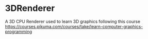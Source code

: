 # 3DRenderer
A 3D CPU Renderer used to learn 3D graphics following this course https://courses.pikuma.com/courses/take/learn-computer-graphics-programming
